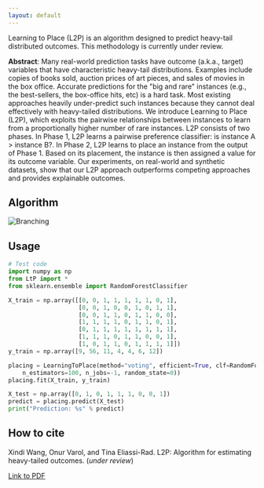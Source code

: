 ```yaml
---
layout: default
---
```


Learning to Place (L2P) is an algorithm designed to predict heavy-tail distributed outcomes. This methodology is currently under review.

**Abstract**: Many real-world prediction tasks have outcome (a.k.a., target) variables that have characteristic heavy-tail distributions. Examples include copies of books sold, auction prices of art pieces, and sales of movies in the box office. Accurate predictions for the "big and rare" instances (e.g., the best-sellers, the box-office hits, etc) is a hard task. Most existing approaches heavily under-predict such instances because they cannot deal effectively with heavy-tailed distributions. We introduce Learning to Place (L2P), which exploits the pairwise relationships between instances to learn from a proportionally higher number of rare instances. L2P consists of two phases. In Phase 1, L2P learns a pairwise preference classifier: is instance A > instance B?. In Phase 2, L2P learns to place an instance from the output of Phase 1. Based on its placement, the instance is then assigned a value for its outcome variable. Our experiments, on real-world and synthetic datasets, show that our L2P approach outperforms competing approaches and provides explainable outcomes.

## Algorithm

![Branching]({{site.baseurl}}/img/flowchart_LtP.png)

## Usage


```python
# Test code
import numpy as np
from LtP import *
from sklearn.ensemble import RandomForestClassifier

X_train = np.array([[0, 0, 1, 1, 1, 1, 1, 0, 1],
                    [0, 0, 1, 0, 0, 1, 0, 1, 1],
                    [0, 0, 1, 1, 0, 1, 1, 0, 0],
                    [1, 1, 1, 1, 0, 1, 1, 0, 1],
                    [0, 1, 1, 1, 1, 1, 1, 1, 1],
                    [1, 1, 1, 0, 1, 1, 0, 0, 1],
                    [1, 0, 1, 1, 0, 1, 1, 1, 1]])
y_train = np.array([9, 56, 11, 4, 4, 6, 12])

placing = LearningToPlace(method="voting", efficient=True, clf=RandomForestClassifier(
    n_estimators=100, n_jobs=-1, random_state=0))
placing.fit(X_train, y_train)

X_test = np.array([0, 1, 0, 1, 1, 1, 0, 0, 1])
predict = placing.predict(X_test)
print("Prediction: %s" % predict)

```

## How to cite

Xindi  Wang, Onur Varol, and Tina Eliassi-Rad. L2P: Algorithm for estimating heavy-tailed outcomes. (_under review_)

[Link to PDF](http://www.wangxindi.org/L2P/)